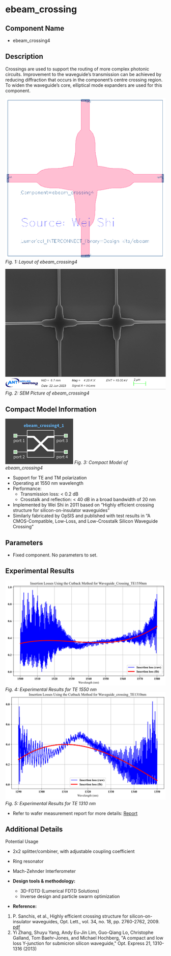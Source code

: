 # ebeam_crossing

## Component Name

- ebeam_crossing4

## Description

Crossings are used to support the routing of more complex photonic circuits. Improvement to the waveguide’s
transmission can be achieved by reducing diffraction that occurs in the component’s centre crossing region. To
widen the waveguide’s core, elliptical mode expanders are used for this component.

![alt text](imgs/gds.png)
*Fig. 1: Layout of ebeam_crossing4*


![alt text](imgs/sem.png)
*Fig. 2: SEM Picture of ebeam_crossing4*

## Compact Model Information

![alt text](imgs/cml.png)
*Fig. 3: Compact Model of ebeam_crossing4*

- Support for TE and TM polarization
- Operating at 1550 nm wavelength
- Performance:
  - Transmission loss: < 0.2 dB
  - Crosstalk and reflection: < 40 dB in a broad bandwidth of 20 nm
- Implemented by Wei Shi in 2011 based on “Highly efficient crossing structure for silicon-on-insulator
waveguides”
- Similarly fabricated by OpSIS and published with test results in “A CMOS-Compatible, Low-Loss, and
Low-Crosstalk Silicon Waveguide Crossing”

## Parameters

- Fixed component. No parameters to set.

## Experimental Results
![alt text](imgs/exp_te1550.png)
*Fig. 4: Experimental Results for TE 1550 nm*
![alt text](imgs/exp_te1310.png)
*Fig. 5: Experimental Results for TE 1310 nm*

- Refer to wafer measurement report for more details:  [Report](refs/Crossing4_report_waferS3_chip20.pdf)

## Additional Details
Potential Usage
- 2x2 splitter/combiner, with adjustable coupling coefficient
- Ring resonator
- Mach-Zehnder Interferometer

- **Design tools & methodology:**
  - 3D-FDTD (Lumerical FDTD Solutions)
  - Inverse design and particle swarm optimization

- **Reference:**
1. P. Sanchis, et al., Highly efficient crossing structure for silicon-on-insulator waveguides, Opt. Lett., vol. 34,
no. 18, pp. 2760-2762, 2009. [pdf](refs/Highly_efficient_crossing_structure_for_SOI_waveguides-P._Sanchis.pdf)
2. Yi Zhang, Shuyu Yang, Andy Eu-Jin Lim, Guo-Qiang Lo, Christophe Galland, Tom Baehr-Jones, and
Michael Hochberg, "A compact and low loss Y-junction for submicron silicon waveguide," Opt. Express 21,
1310-1316 (2013)